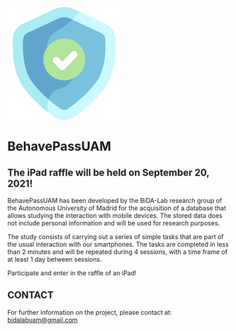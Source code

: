 ![](img/shield.png)

# BehavePassUAM

## **The iPad raffle will be held on September 20, 2021!**

BehavePassUAM has been developed by the BiDA-Lab research group of the Autonomous University of Madrid for the acquisition of a database that allows studying the interaction with mobile devices. The stored data does not include personal information and will be used for research purposes.

The study consists of carrying out a series of simple tasks that are part of the usual interaction with our smartphones. The tasks are completed in less than 2 minutes and will be repeated during 4 sessions, with a time frame of at least 1 day between sessions.

Participate and enter in the raffle of an iPad!


## **CONTACT**
For further information on the project, please contact at: bidalabuam@gmail.com
